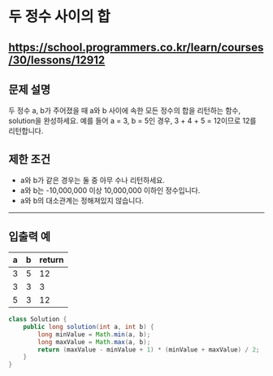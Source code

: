 # 두 정수 사이의 합
https://school.programmers.co.kr/learn/courses/30/lessons/12912
---
## 문제 설명
두 정수 a, b가 주어졌을 때 a와 b 사이에 속한 모든 정수의 합을 리턴하는 함수, solution을 완성하세요.
예를 들어 a = 3, b = 5인 경우, 3 + 4 + 5 = 12이므로 12를 리턴합니다.

## 제한 조건
+ a와 b가 같은 경우는 둘 중 아무 수나 리턴하세요.
+ a와 b는 -10,000,000 이상 10,000,000 이하인 정수입니다.
+ a와 b의 대소관계는 정해져있지 않습니다.
---
## 입출력 예
| a	| b	| return |
| --- | --- | --- |
| 3	| 5	| 12 |
| 3	| 3	| 3 |
| 5	|  3	| 12 |
```java
class Solution {
    public long solution(int a, int b) {
        long minValue = Math.min(a, b);
        long maxValue = Math.max(a, b);
        return (maxValue - minValue + 1) * (minValue + maxValue) / 2;
    }
}
```